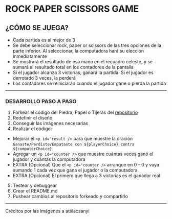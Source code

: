 # ROCK PAPER SCISSORS GAME

## ¿CÓMO SE JUEGA?

- Cada partida es al mejor de 3
- Se debe seleccionar rock, paper or scissors de las tres opciones de la parte inferior. Al seleccionar, la computadora hará su elección inmediatamente
- Se mostrará el resultado de esa mano en el recuadro celeste, y se sumará al resultado total en los contadores de la pantalla
- Si el jugador alcanza 3 victorias, ganará la partida. Si el jugador es derrotado 3 veces, la perderá
- Los contadores se reiniciarán cuando el jugador gane o pierda la partida

---

### DESARROLLO PASO A PASO

1. Forkear el código del Piedra, Papel o Tijeras del [repositorio](https://github.com/giancarlol/dv-javascript)
2. Redefinir el diseño
3. Conseguir las imágenes necesarias
4. Realizar el código:
- Mejorar el `<p id="result />` para que muestre la oración `Ganaste/Perdiste/Empataste con ${playerChoice} contra ${computerChoice}`
- Agregar un `<p id="counter />` que muestre cuántas veces ganó el jugador y cuántas la computadora
- EXTRA (Opcional) Que el `<p id="counter />` arranque en 0 - 0 y vaya sumando 1 cada vez que gana el jugador o la computadora
- EXTRA (Opcional) El primero que llega a 3 victorias es el ganador real
5. Testear y debuggear
6. Crear el README.md
7. Pushear cambios al repositorio forkeado y compartirlo

---
Créditos por las imágenes a attilacsanyi
